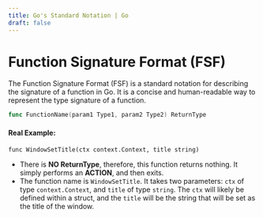 ```yaml
---
title: Go's Standard Notation | Go
draft: false
---
```


# Function Signature Format (FSF)

The Function Signature Format (FSF) is a standard notation for describing the signature of a function in Go. It is a concise and human-readable way to represent the type signature of a function.

```go
func FunctionName(param1 Type1, param2 Type2) ReturnType
```

#### Real Example:

`func WindowSetTitle(ctx context.Context, title string)`

- There is **NO ReturnType**, therefore, this function returns nothing. It simply performs an **ACTION**, and then exits.
- The function name is `WindowSetTitle`. It takes two parameters: `ctx` of type `context.Context`, and `title` of type `string`. The `ctx` will likely be defined within a struct, and the `title` will be the string that will be set as the title of the window.
